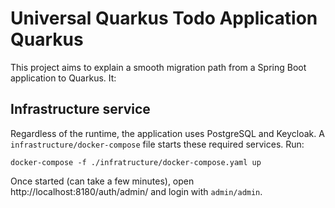 # Universal Quarkus Todo Application Quarkus

This project aims to explain a smooth migration path from a Spring Boot application to Quarkus.
It:

## Infrastructure service

Regardless of the runtime, the application uses PostgreSQL and Keycloak.
A `infrastructure/docker-compose` file starts these required services.
Run: 

```shell
docker-compose -f ./infratructure/docker-compose.yaml up
```

Once started (can take a few minutes), open http://localhost:8180/auth/admin/ and login with `admin/admin`.